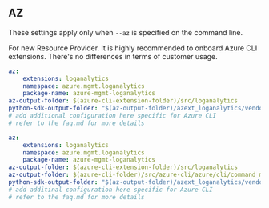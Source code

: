 ## AZ

These settings apply only when `--az` is specified on the command line.

For new Resource Provider. It is highly recommended to onboard Azure CLI extensions. There's no differences in terms of customer usage. 

``` yaml $(az) && $(target-mode) != 'core'
az:
    extensions: loganalytics
    namespace: azure.mgmt.loganalytics
    package-name: azure-mgmt-loganalytics
az-output-folder: $(azure-cli-extension-folder)/src/loganalytics
python-sdk-output-folder: "$(az-output-folder)/azext_loganalytics/vendored_sdks/loganalytics"
# add additional configuration here specific for Azure CLI
# refer to the faq.md for more details
```
``` yaml $(az) && $(target-mode) == 'core'
az:
    extensions: loganalytics
    namespace: azure.mgmt.loganalytics
    package-name: azure-mgmt-loganalytics
az-output-folder: $(azure-cli-extension-folder)/src/loganalytics
az-output-folder: $(azure-cli-folder)/src/azure-cli/azure/cli/command_modules/loganalytics
python-sdk-output-folder: "$(az-output-folder)/azext_loganalytics/vendored_sdks/loganalytics"
# add additinal configuration here specific for Azure CLI
# refer to the faq.md for more details
```

